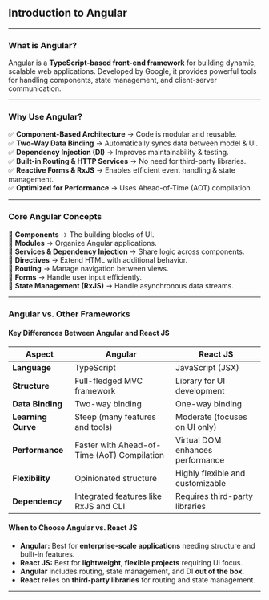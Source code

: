 ## Introduction to Angular

---

### What is Angular?

Angular is a **TypeScript-based front-end framework** for building dynamic, scalable web applications. Developed by Google, it provides powerful tools for handling components, state management, and client-server communication.

---

### Why Use Angular?

✅ **Component-Based Architecture** → Code is modular and reusable.  
✅ **Two-Way Data Binding** → Automatically syncs data between model & UI.  
✅ **Dependency Injection (DI)** → Improves maintainability & testing.  
✅ **Built-in Routing & HTTP Services** → No need for third-party libraries.  
✅ **Reactive Forms & RxJS** → Enables efficient event handling & state management.  
✅ **Optimized for Performance** → Uses Ahead-of-Time (AOT) compilation.

---

### Core Angular Concepts

🔹 **Components** → The building blocks of UI.  
🔹 **Modules** → Organize Angular applications.  
🔹 **Services & Dependency Injection** → Share logic across components.  
🔹 **Directives** → Extend HTML with additional behavior.  
🔹 **Routing** → Manage navigation between views.  
🔹 **Forms** → Handle user input efficiently.  
🔹 **State Management (RxJS)** → Handle asynchronous data streams.

---

### Angular vs. Other Frameworks

#### **Key Differences Between Angular and React JS**

<table class="notesTable">
    <thead>
        <tr class="tableHeader">
            <th class="tableCellHeader">Aspect</th>
            <th class="tableCellHeader">Angular</th>
            <th class="tableCellHeader">React JS</th>
        </tr>
    </thead>
    <tbody>
        <tr class="tableRow">
            <td class="tableCell"><strong>Language</strong></td>
            <td class="tableCell">TypeScript</td>
            <td class="tableCell">JavaScript (JSX)</td>
        </tr>
        <tr class="tableRow">
            <td class="tableCell"><strong>Structure</strong></td>
            <td class="tableCell">Full-fledged MVC framework</td>
            <td class="tableCell">Library for UI development</td>
        </tr>
        <tr class="tableRow">
            <td class="tableCell"><strong>Data Binding</strong></td>
            <td class="tableCell">Two-way binding</td>
            <td class="tableCell">One-way binding</td>
        </tr>
        <tr class="tableRow">
            <td class="tableCell"><strong>Learning Curve</strong></td>
            <td class="tableCell">Steep (many features and tools)</td>
            <td class="tableCell">Moderate (focuses on UI only)</td>
        </tr>
        <tr class="tableRow">
            <td class="tableCell"><strong>Performance</strong></td>
            <td class="tableCell">Faster with Ahead-of-Time (AoT) Compilation</td>
            <td class="tableCell">Virtual DOM enhances performance</td>
        </tr>
        <tr class="tableRow">
            <td class="tableCell"><strong>Flexibility</strong></td>
            <td class="tableCell">Opinionated structure</td>
            <td class="tableCell">Highly flexible and customizable</td>
        </tr>
        <tr class="tableRow">
            <td class="tableCell"><strong>Dependency</strong></td>
            <td class="tableCell">Integrated features like RxJS and CLI</td>
            <td class="tableCell">Requires third-party libraries</td>
        </tr>
    </tbody>
</table>

#### **When to Choose Angular vs. React JS**

- **Angular:** Best for **enterprise-scale applications** needing structure and built-in features.
- **React JS:** Best for **lightweight, flexible projects** requiring UI focus.
- **Angular** includes routing, state management, and DI **out of the box**.
- **React** relies on **third-party libraries** for routing and state management.

---
